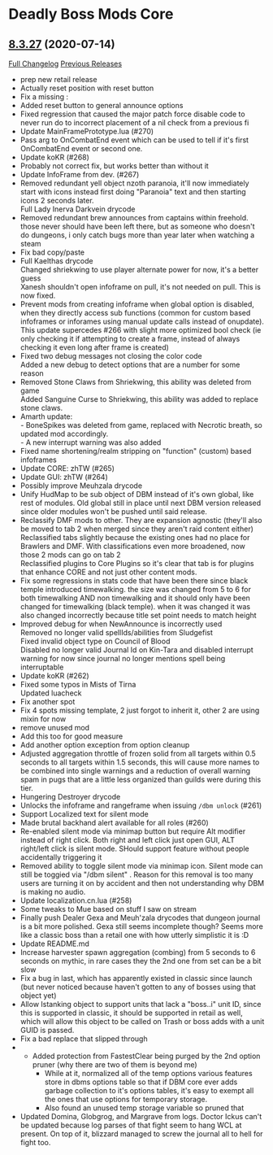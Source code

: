 # Deadly Boss Mods Core

## [8.3.27](https://github.com/DeadlyBossMods/DeadlyBossMods/tree/8.3.27) (2020-07-14)
[Full Changelog](https://github.com/DeadlyBossMods/DeadlyBossMods/compare/8.3.26...8.3.27) [Previous Releases](https://github.com/DeadlyBossMods/DeadlyBossMods/releases)

- prep new retail release  
- Actually reset position with reset button  
- Fix a missing :  
- Added reset button to general announce options  
- Fixed regression that caused the major patch force disable code to never run do to incorrect placement of a nil check from a previous fi  
- Update MainFramePrototype.lua (#270)  
- Pass arg to OnCombatEnd event which can be used to tell if it's first OnCombatEnd event or second one.  
- Update koKR (#268)  
- Probably not correct fix, but works better than without it  
- Update InfoFrame from dev. (#267)  
- Removed redundant yell object  nzoth paranoia, it'll now immediately start with icons instead first doing "Paranoia" text and then starting icons 2 seconds later.  
    Full Lady Inerva Darkvein drycode  
- Removed redundant brew announces from captains within freehold. those never should have been left there, but as someone who doesn't do dungeons, i only catch bugs more than year later when watching a steam  
- Fix bad copy/paste  
- Full Kaelthas drycode  
    Changed shriekwing to use player alternate power for now, it's a better guess  
    Xanesh shouldn't open infoframe on pull, it's not needed on pull. This is now fixed.  
- Prevent mods from creating infoframe when global option is disabled, when they directly access sub functions (common for custom based infoframes or inforames using manual update calls instead of onupdate). This update supercedes #266 with slight more optimized bool check (ie only checking it if attempting to create a frame, instead of always checking it even long after frame is created)  
- Fixed two debug messages not closing the color code  
    Added a new debug to detect options that are a number for some reason  
- Removed Stone Claws from Shriekwing, this ability was deleted from game  
    Added Sanguine Curse to Shriekwing, this ability was added to replace stone claws.  
- Amarth update:  
       - BoneSpikes was deleted from game, replaced with Necrotic breath, so updated mod accordingly.  
       - A new interrupt warning was also added  
- Fixed name shortening/realm stripping on "function" (custom) based infoframes  
- Update CORE: zhTW (#265)  
- Update GUI: zhTW (#264)  
- Possibly improve Meuhzala drycode  
- Unify HudMap to be sub object of DBM instead of it's own global, like rest of modules. Old global still in place until next DBM version released since older modules won't be pushed until said release.  
- Reclassify DMF mods to other. They are expansion agnostic (they'll also be moved to tab 2 when merged since they aren't raid content either)  
    Reclassified tabs slightly because the existing ones had no place for Brawlers and DMF. With classifications even more broadened, now those 2 mods can go on tab 2  
    Reclassified plugins to Core Plugins so it's clear that tab is for plugins that enhance CORE and not just other content mods.  
- Fix some regressions in stats code that have been there since black temple introduced timewalking. the size was changed from 5 to 6 for both timewalking AND non timewalking and it should only have been changed for timewalking (black temple). when it was changed it was also changed incorrectly because title set point needs to match height  
- Improved debug for when NewAnnounce is incorrectly used  
    Removed no longer valid spellIds/abilities from Sludgefist  
    Fixed invalid object type on Council of Blood  
    Disabled no longer valid Journal Id on Kin-Tara and disabled interrupt warning for now since journal no longer mentions spell being interruptable  
- Update koKR (#262)  
- Fixed some typos in Mists of Tirna  
    Updated luacheck  
- Fix another spot  
- Fix 4 spots missing template, 2 just forgot to inherit it, other 2 are using mixin for now  
- remove unused mod  
- Add this too for good measure  
- Add another option exception from option cleanup  
- Adjusted aggregation throttle of frozen solid from all targets within 0.5 seconds to all targets within 1.5 seconds, this will cause more names to be combined into single warnings and a reduction of overall warning spam in pugs that are a little less organized than guilds were during this tier.  
- Hungering Destroyer drycode  
- Unlocks the infoframe and rangeframe when issuing `/dbm unlock` (#261)  
- Support Localized text for silent mode  
- Made brutal backhand alert available for all roles (#260)  
- Re-enabled silent mode via minimap button but require Alt modifier instead of right click. Both right and left click just open GUI, ALT right/left click is silent mode. SHould support feature without people accidentally triggering it  
- Removed ability to toggle silent mode via minimap icon. Silent mode can still be toggied via "/dbm silent" . Reason for this removal is too many users are turning it on by accident and then not understanding why DBM is making no audio.  
- Update localization.cn.lua (#258)  
- Some tweaks to Mue based on stuff I saw on stream  
- Finally push Dealer Gexa and Meuh'zala drycodes that dungeon journal is a bit more polished. Gexa still seems incomplete though? Seems more like a classic boss than a retail one with how utterly simplistic it is :D  
- Update README.md  
- Increase harvester spawn aggregation (combing) from 5 seconds to 6 seconds on mythic, in rare cases they the 2nd one from set can be a bit slow  
- Fix a bug in last, which has apparently existed in classic since launch (but never noticed because haven't gotten to any of bosses using that object yet)  
- Allow Istanking object to support units that lack a "boss..i" unit ID, since this is supported in classic, it should be supported in retail as well, which will allow this object to be called on Trash or boss adds with a unit GUID is passed.  
- Fix a bad replace that slipped through  
-  - Added protection from FastestClear being purged by the 2nd option pruner (why there are two of them is beyond me)  
     - While at it, normalized all of the temp options various features store in dbms options table so that if DBM core ever adds garbage collection to it's options tables, it's easy to exempt all the ones that use options for temporary storage.  
     - Also found an unused temp storage variable so pruned that  
- Updated Domina, Globgrog, and Margrave from logs. Doctor Ickus can't be updated because log parses of that fight seem to hang WCL at present. On top of it, blizzard managed to screw the journal all to hell for fight too.  

